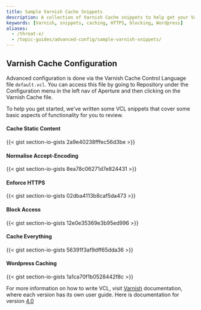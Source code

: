 ```yaml
---
title: Sample Varnish Cache Snippets
description: A collection of Varnish Cache snippets to help get your Varnish Cache proxy up and running.
keywords: [Varnish, snippets, caching, HTTPS, blocking, Wordpress]
aliases:
  - /threat-x/
  - /topic-guides/advanced-config/sample-varnish-snippets/
---
```


## Varnish Cache Configuration

Advanced configuration is done via the Varnish Cache Control Language file `default.vcl`. You can access this file by going to Repository under the Configuration menu in the left nav of Aperture and then clicking on the Varnish Cache file.

To help you get started, we've written some VCL snippets that cover some basic aspects of functionality for you to review.

#### Cache Static Content

{{< gist section-io-gists 2a9e40238fffec56d3be >}}

#### Normalise Accept-Encoding

{{< gist section-io-gists 8ea78c06271d7e824431 >}}

#### Enforce HTTPS

{{< gist section-io-gists 02dba4113b8caf5da473 >}}

#### Block Access

{{< gist section-io-gists 12e0e35369e3b95ed996 >}}

#### Cache Everything

{{< gist section-io-gists 56391f3af9dff65dda36 >}}

#### Wordpress Caching

{{< gist section-io-gists 1a1ca70f1b0528442f8c >}}

For more information on how to write VCL, visit [Varnish](https://www.varnish-cache.org) documentation, where each version has its own user guide. Here is documentation for version [4.0](https://www.varnish-cache.org/docs/4.0/users-guide/vcl.html)
